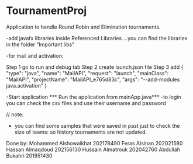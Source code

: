 # TournamentProj
Application to handle Round Robin and Elimination tournaments.

-add javafx libraries inside Referenced Libraries
...you can find the libraries in the folder "Important libs"


-for mail and activation:

 Step 1 go to run and debug tab
 Step 2 create launch.json file
 Step 3 add 
        {
            "type": "java",
            "name": "MailAPI",
            "request": "launch",
            "mainClass": "MailAPI",
            "projectName": "MailAPI_e765d83c",
            "args": "--add-modules java.activation"
        }

-Start application
*** Run the application from mainApp.java***
-to login 
you can check the csv files and use their username and password


// note:
- you can find some samples that were saved in past just to check the size of teams:
 so history tournaments are not  updated.



Done by:
Mohammed Alshowaikhat 202178490
Feras Alsinan       202021580
Hassan Almaqdoud 202156130
Hussain Almatrouk 202042760
Abdullah Bukahri 201951430